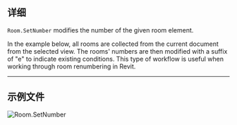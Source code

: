 ## 详细
`Room.SetNumber` modifies the number of the given room element.

In the example below, all rooms are collected from the current document from the selected view. The rooms' numbers are then modified with a suffix of "e" to indicate existing conditions. This type of workflow is useful when working through room renumbering in Revit.
___
## 示例文件

![Room.SetNumber](./Revit.Elements.Room.SetNumber_img.jpg)
